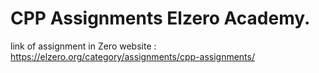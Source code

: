 # CPP Assignments Elzero Academy.

link of assignment in Zero website : https://elzero.org/category/assignments/cpp-assignments/
